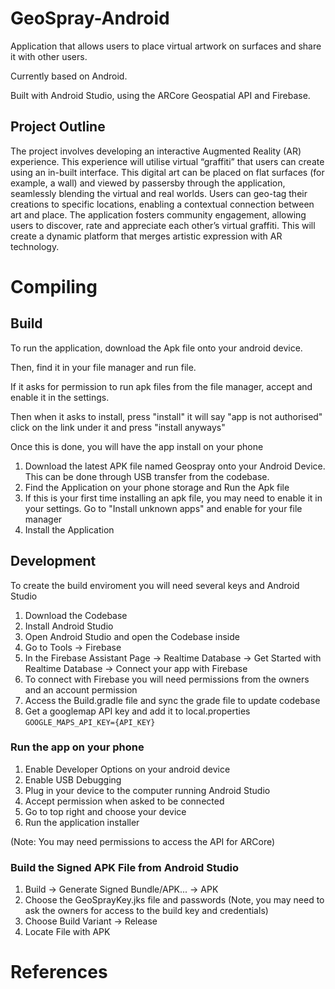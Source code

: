 # GeoSpray-Android

Application that allows users to place virtual artwork on surfaces and share it with other users.

Currently based on Android.

Built with Android Studio, using the ARCore Geospatial API and Firebase.

## Project Outline
The project involves developing an interactive Augmented Reality (AR) experience. This experience will utilise virtual “graffiti” that users can create using an in-built interface. This digital art can be placed on flat surfaces (for example, a wall) and viewed by passersby through the application, seamlessly blending the virtual and real worlds. Users can geo-tag their creations to specific locations, enabling a contextual connection between art and place. The application fosters community engagement, allowing users to discover, rate and appreciate each other’s virtual graffiti. This will create a dynamic platform that merges artistic expression with AR technology. 

# Compiling

## Build
To run the application, download the Apk file onto your android device.

Then, find it in your file manager and run file.

If it asks for permission to run apk files from the file manager, accept and enable it in the settings.

Then when it asks to install, press "install"
it will say "app is not authorised" click on the link under it and press "install anyways"

Once this is done, you will have the app install on your phone

1) Download the latest APK file named Geospray onto your Android Device. This can be done through USB transfer from the codebase.
2) Find the Application on your phone storage and Run the Apk file
3) If this is your first time installing an apk file, you may need to enable it in your settings. Go to "Install unknown apps" and enable for your file manager
4) Install the Application

   
## Development
To create the build enviroment you will need several keys and Android Studio

1) Download the Codebase
2) Install Android Studio
3) Open Android Studio and open the Codebase inside
4) Go to Tools -> Firebase
5) In the Firebase Assistant Page -> Realtime Database -> Get Started with Realtime Database -> Connect your app with Firebase
6) To connect with Firebase you will need permissions from the owners and an account permission
7) Access the Build.gradle file and sync the grade file to update codebase
8) Get a googlemap API key and add it to local.properties ```GOOGLE_MAPS_API_KEY={API_KEY}```


### Run the app on your phone
1) Enable Developer Options on your android device
2) Enable USB Debugging
3) Plug in your device to the computer running Android Studio
4) Accept permission when asked to be connected
5) Go to top right and choose your device
6) Run the application installer

(Note: You may need permissions to access the API for ARCore)


### Build the Signed APK File from Android Studio
1) Build -> Generate Signed Bundle/APK... -> APK
2) Choose the GeoSprayKey.jks file and passwords (Note, you may need to ask the owners for access to the build key and credentials)
3) Choose Build Variant -> Release
4) Locate File with APK
   

# References



